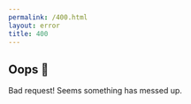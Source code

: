 ```yaml
---
permalink: /400.html
layout: error
title: 400
---
```


## Oops 😬

Bad request! Seems something has messed up.
